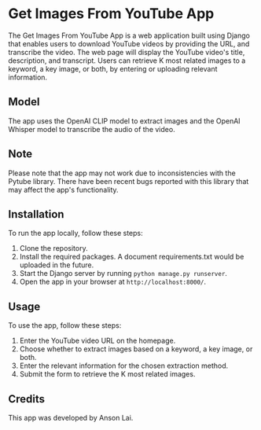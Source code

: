 # Get Images From YouTube App

The Get Images From YouTube App is a web application built using Django that enables users to download YouTube videos by providing the URL, and transcribe the video. The web page will display the YouTube video's title, description, and transcript. Users can retrieve K most related images to a keyword, a key image, or both, by entering or uploading relevant information.

## Model

The app uses the OpenAI CLIP model to extract images and the OpenAI Whisper model to transcribe the audio of the video.


## Note

Please note that the app may not work due to inconsistencies with the Pytube library. There have been recent bugs reported with this library that may affect the app's functionality.

## Installation

To run the app locally, follow these steps:

1. Clone the repository.
2. Install the required packages. A document requirements.txt would be uploaded in the future.
3. Start the Django server by running `python manage.py runserver`.
4. Open the app in your browser at `http://localhost:8000/`.

## Usage

To use the app, follow these steps:

1. Enter the YouTube video URL on the homepage.
2. Choose whether to extract images based on a keyword, a key image, or both.
3. Enter the relevant information for the chosen extraction method.
4. Submit the form to retrieve the K most related images.

## Credits

This app was developed by Anson Lai.
